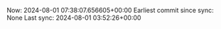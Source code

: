 Now: 2024-08-01 07:38:07.656605+00:00 Earliest commit since sync: None Last sync: 2024-08-01 03:52:26+00:00
